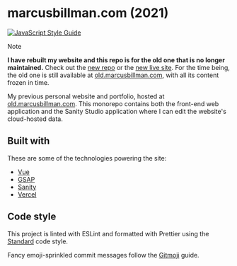 # marcusbillman.com (2021)

[![JavaScript Style Guide](https://img.shields.io/badge/code_style-standard-brightgreen.svg)](https://standardjs.com)

> [!NOTE]  
> **I have rebuilt my website and this repo is for the old one that is no longer maintained.** Check out the [new repo](https://github.com/marcusbillman/marcusbillman.com-2024) or the [new live site](https://marcusbillman.com). For the time being, the old one is still available at [old.marcusbillman.com](https://old.marcusbillman.com), with all its content frozen in time.

My previous personal website and portfolio, hosted at [old.marcusbillman.com](https://old.marcusbillman.com). This monorepo contains both the front-end web application and the Sanity Studio application where I can edit the website's cloud-hosted data.

## Built with

These are some of the technologies powering the site:

- [Vue](https://vuejs.org/)
- [GSAP](https://gsap.com/)
- [Sanity](https://www.sanity.io)
- [Vercel](https://www.vercel.com/)

## Code style

This project is linted with ESLint and formatted with Prettier using the [Standard](https://standardjs.com) code style.

Fancy emoji-sprinkled commit messages follow the [Gitmoji](https://gitmoji.dev/) guide.
